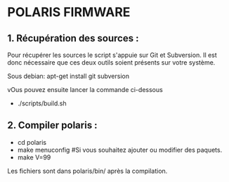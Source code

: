 # POLARIS FIRMWARE

## 1. Récupération des sources :

Pour récupérer les sources le script s'appuie sur Git et Subversion. Il est donc nécessaire que ces deux outils soient présents sur votre système.

Sous debian: apt-get install git subversion

vOus pouvez ensuite lancer la commande ci-dessous
* ./scripts/build.sh

## 2. Compiler polaris :

* cd polaris
* make menuconfig #Si vous souhaitez ajouter ou modifier des paquets.
* make V=99

Les fichiers sont dans polaris/bin/ après la compilation.
